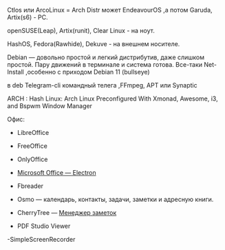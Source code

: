 
Ctlos или ArcoLinux = Arch Distr 
может EndeavourOS ,а потом Garuda, Artix(s6) - PC.

openSUSE(Leap), Artix(runit), Clear Linux - на ноут.

HashOS, Fedora(Rawhide), Dekuve - на внешнем носителе.

Debian  —  довольно простой и легкий дистрибутив, даже слишком простой. Пару движений в терминале и система готова. Все-таки Net-Install ,особенно с приходом Debian 11 (bullseye) 

в deb  Telegram-cli командный телега ,FFmpeg, APT или Synaptic 
 
 
ARCH : Hash Linux: Arch Linux Preconfigured With Xmonad, Awesome, i3, and Bspwm Window Manager
 
[]()
[]()
Офис:
 - LibreOffice
 
 - FreeOffice 
 
 - OnlyOffice
 
 - [Microsoft Office — Electron](https://github.com/agam778/MS-Office-Electron) 
 
 - Fbreader
 
 - Osmo — календарь, контакты, задачи, заметки и адресную книги.
 
 - CherryTree — [Менеджер заметок](https://www.giuspen.com/cherrytree/)

 - PDF Studio Viewer
 
 
 -SimpleScreenRecorder
